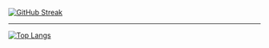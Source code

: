 
[![GitHub Streak](http://github-readme-streak-stats.herokuapp.com?user=fekri86114&theme=dark&background=000000)](https://git.io/streak-stats)

 ---

[![Top Langs](https://github-readme-stats.vercel.app/api/top-langs/?username=fekri86114&layout=compact&theme=vision-friendly-dark)](https://github.com/anuraghazra/github-readme-stats)



